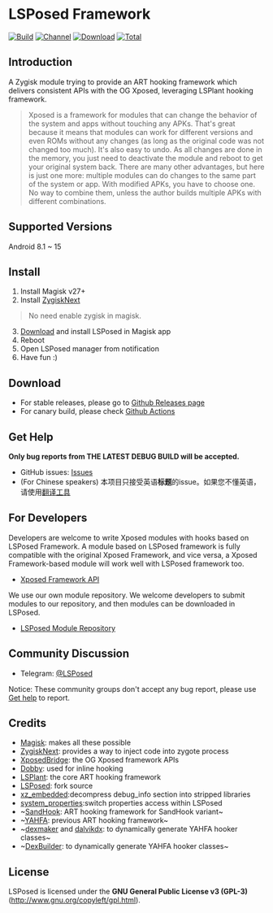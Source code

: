 # LSPosed Framework

[![Build](https://img.shields.io/github/actions/workflow/status/re-zero001/LSPosed/core.yml?branch=master&event=push&logo=github&label=Build)](https://github.com/re-zero001/LSPosed/actions/workflows/core.yml?query=event%3Apush+branch%3Amaster+is%3Acompleted) [![Channel](https://img.shields.io/badge/Follow-Telegram-blue.svg?logo=telegram)](https://t.me/LSPosed) [![Download](https://img.shields.io/github/v/release/LSPosed/LSPosed?color=orange&logoColor=orange&label=Download&logo=DocuSign)](https://github.com/re-zero001/LSPosed/releases/latest) [![Total](https://shields.io/github/downloads/LSPosed/LSPosed/total?logo=Bookmeter&label=Counts&logoColor=yellow&color=yellow)](https://github.com/LSPosed/LSPosed/releases)

## Introduction 

A Zygisk module trying to provide an ART hooking framework which delivers consistent APIs with the OG Xposed, leveraging LSPlant hooking framework.

> Xposed is a framework for modules that can change the behavior of the system and apps without touching any APKs. That's great because it means that modules can work for different versions and even ROMs without any changes (as long as the original code was not changed too much). It's also easy to undo. As all changes are done in the memory, you just need to deactivate the module and reboot to get your original system back. There are many other advantages, but here is just one more: multiple modules can do changes to the same part of the system or app. With modified APKs, you have to choose one. No way to combine them, unless the author builds multiple APKs with different combinations.

## Supported Versions

Android 8.1 ~ 15

## Install

1. Install Magisk v27+
2. Install [ZygiskNext](https://github.com/Dr-TSNG/ZygiskNext/releases)
> No need enable zygisk in magisk.
3. [Download](#download) and install LSPosed in Magisk app
4. Reboot
5. Open LSPosed manager from notification
6. Have fun :)

## Download

- For stable releases, please go to [Github Releases page](https://github.com/re-zero001/LSPosed/releases)
- For canary build, please check [Github Actions](https://github.com/re-zero001/LSPosed/actions/workflows/core.yml?query=branch%3Adev)

## Get Help

**Only bug reports from **THE LATEST DEBUG BUILD** will be accepted.**
- GitHub issues: [Issues](https://github.com/re-zero001/LSPosed/issues/)
- (For Chinese speakers) 本项目只接受英语**标题**的issue。如果您不懂英语，请使用[翻译工具](https://www.deepl.com/zh/translator)

## For Developers

Developers are welcome to write Xposed modules with hooks based on LSPosed Framework. A module based on LSPosed framework is fully compatible with the original Xposed Framework, and vice versa, a Xposed Framework-based module will work well with LSPosed framework too.

- [Xposed Framework API](https://api.xposed.info/)

We use our own module repository. We welcome developers to submit modules to our repository, and then modules can be downloaded in LSPosed.

- [LSPosed Module Repository](https://github.com/Xposed-Modules-Repo)

## Community Discussion

- Telegram: [@LSPosed](https://t.me/s/LSPosed)

Notice: These community groups don't accept any bug report, please use [Get help](#get-help) to report.

## Credits 

- [Magisk](https://github.com/topjohnwu/Magisk/): makes all these possible
- [ZygiskNext](https://github.com/Dr-TSNG/ZygiskNext): provides a way to inject code into zygote process
- [XposedBridge](https://github.com/rovo89/XposedBridge): the OG Xposed framework APIs
- [Dobby](https://github.com/jmpews/Dobby): used for inline hooking
- [LSPlant](https://github.com/LSPosed/LSPlant): the core ART hooking framework
- [LSPosed](https://github.com/LSPosed/LSPosed): fork source
- [xz_embedded](https://github.com/tukaani-project/xz-embedded):decompress debug_info section into stripped libraries
- [system_properties](https://github.com/topjohnwu/system_properties):switch properties access within LSPosed
- ~[SandHook](https://github.com/ganyao114/SandHook/): ART hooking framework for SandHook variant~
- ~[YAHFA](https://github.com/rk700/YAHFA): previous ART hooking framework~
- ~[dexmaker](https://github.com/linkedin/dexmaker) and [dalvikdx](https://github.com/JakeWharton/dalvik-dx): to dynamically generate YAHFA hooker classes~
- ~[DexBuilder](https://github.com/LSPosed/DexBuilder): to dynamically generate YAHFA hooker classes~

## License

LSPosed is licensed under the **GNU General Public License v3 (GPL-3)** (http://www.gnu.org/copyleft/gpl.html).
